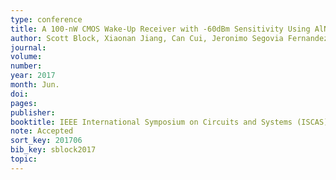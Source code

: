 ```yaml
---
type: conference
title: A 100-nW CMOS Wake-Up Receiver with -60dBm Sensitivity Using AlN High-Q Piezoelectric Resonators
author: Scott Block, Xiaonan Jiang, Can Cui, Jeronimo Segovia Fernandez, Rajeevan Amirtharajah, David Horsley, Hooman Rashtian, Xiaoguang Liu
journal:
volume:
number:
year: 2017
month: Jun.
doi:
pages:
publisher:
booktitle: IEEE International Symposium on Circuits and Systems (ISCAS)
note: Accepted
sort_key: 201706
bib_key: sblock2017
topic:
---
```

